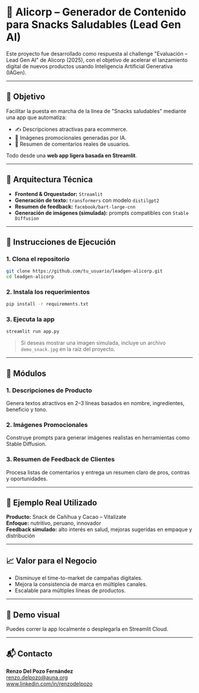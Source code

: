 # 🧠 Alicorp – Generador de Contenido para Snacks Saludables (Lead Gen AI)

Este proyecto fue desarrollado como respuesta al challenge "Evaluación – Lead Gen AI" de Alicorp (2025), con el objetivo de acelerar el lanzamiento digital de nuevos productos usando Inteligencia Artificial Generativa (IAGen).

---

## 🚀 Objetivo

Facilitar la puesta en marcha de la línea de "Snacks saludables" mediante una app que automatiza:
- ✍️ Descripciones atractivas para ecommerce.
- 🎨 Imágenes promocionales generadas por IA.
- 💬 Resumen de comentarios reales de usuarios.

Todo desde una **web app ligera basada en Streamlit**.

---

## 🧱 Arquitectura Técnica

- **Frontend & Orquestador:** `Streamlit`
- **Generación de texto:** `transformers` con modelo `distilgpt2`
- **Resumen de feedback:** `facebook/bart-large-cnn`
- **Generación de imágenes (simulada):** prompts compatibles con `Stable Diffusion`

---

## 🧪 Instrucciones de Ejecución

### 1. Clona el repositorio
```bash
git clone https://github.com/tu_usuario/leadgen-alicorp.git
cd leadgen-alicorp
```

### 2. Instala los requerimientos
```bash
pip install -r requirements.txt
```

### 3. Ejecuta la app
```bash
streamlit run app.py
```

> Si deseas mostrar una imagen simulada, incluye un archivo `demo_snack.jpg` en la raíz del proyecto.

---

## 🧩 Módulos

### 1. **Descripciones de Producto**
Genera textos atractivos en 2–3 líneas basados en nombre, ingredientes, beneficio y tono.

### 2. **Imágenes Promocionales**
Construye prompts para generar imágenes realistas en herramientas como Stable Diffusion.

### 3. **Resumen de Feedback de Clientes**
Procesa listas de comentarios y entrega un resumen claro de pros, contras y oportunidades.

---

## 📎 Ejemplo Real Utilizado
**Producto:** Snack de Cañihua y Cacao – Vitalízate  
**Enfoque:** nutritivo, peruano, innovador  
**Feedback simulado:** alto interés en salud, mejoras sugeridas en empaque y distribución

---

## 📈 Valor para el Negocio
- Disminuye el time-to-market de campañas digitales.
- Mejora la consistencia de marca en múltiples canales.
- Escalable para múltiples líneas de productos.

---

## 👀 Demo visual
Puedes correr la app localmente o desplegarla en Streamlit Cloud.

---

## 📬 Contacto
**Renzo Del Pozo Fernández**  
renzo.delpozo@auna.org  
www.linkedin.com/in/renzodelpozo

